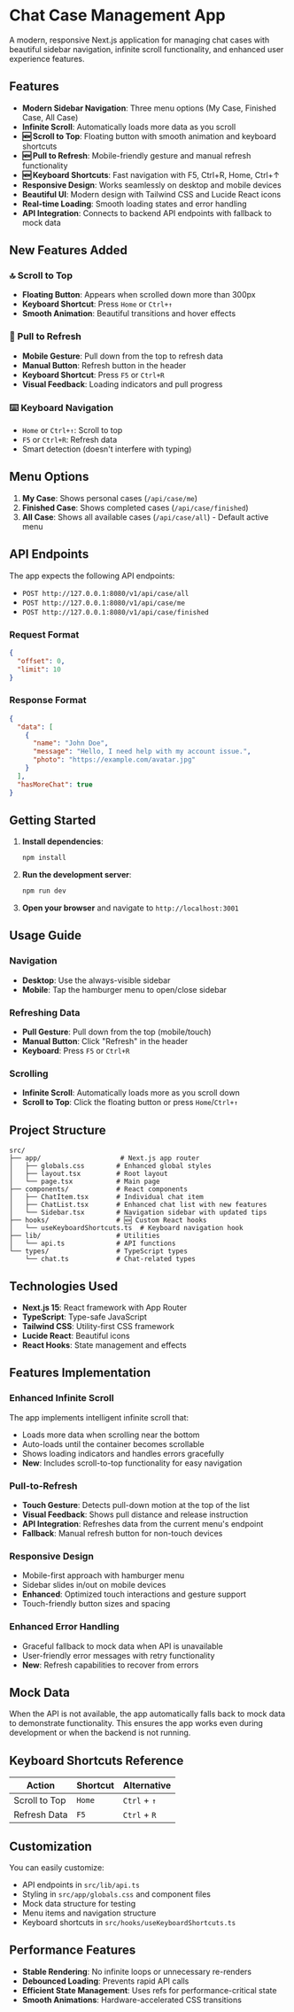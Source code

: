 # Chat Case Management App

A modern, responsive Next.js application for managing chat cases with beautiful sidebar navigation, infinite scroll functionality, and enhanced user experience features.

## Features

- **Modern Sidebar Navigation**: Three menu options (My Case, Finished Case, All Case)
- **Infinite Scroll**: Automatically loads more data as you scroll
- **🆕 Scroll to Top**: Floating button with smooth animation and keyboard shortcuts
- **🆕 Pull to Refresh**: Mobile-friendly gesture and manual refresh functionality
- **🆕 Keyboard Shortcuts**: Fast navigation with F5, Ctrl+R, Home, Ctrl+↑
- **Responsive Design**: Works seamlessly on desktop and mobile devices
- **Beautiful UI**: Modern design with Tailwind CSS and Lucide React icons
- **Real-time Loading**: Smooth loading states and error handling
- **API Integration**: Connects to backend API endpoints with fallback to mock data

## New Features Added

### 🔝 Scroll to Top
- **Floating Button**: Appears when scrolled down more than 300px
- **Keyboard Shortcut**: Press `Home` or `Ctrl+↑`
- **Smooth Animation**: Beautiful transitions and hover effects

### 🔄 Pull to Refresh
- **Mobile Gesture**: Pull down from the top to refresh data
- **Manual Button**: Refresh button in the header
- **Keyboard Shortcut**: Press `F5` or `Ctrl+R`
- **Visual Feedback**: Loading indicators and pull progress

### ⌨️ Keyboard Navigation
- `Home` or `Ctrl+↑`: Scroll to top
- `F5` or `Ctrl+R`: Refresh data
- Smart detection (doesn't interfere with typing)

## Menu Options

1. **My Case**: Shows personal cases (`/api/case/me`)
2. **Finished Case**: Shows completed cases (`/api/case/finished`)  
3. **All Case**: Shows all available cases (`/api/case/all`) - Default active menu

## API Endpoints

The app expects the following API endpoints:

- `POST http://127.0.0.1:8080/v1/api/case/all`
- `POST http://127.0.0.1:8080/v1/api/case/me`
- `POST http://127.0.0.1:8080/v1/api/case/finished`

### Request Format
```json
{
  "offset": 0,
  "limit": 10
}
```

### Response Format
```json
{
  "data": [
    {
      "name": "John Doe",
      "message": "Hello, I need help with my account issue.",
      "photo": "https://example.com/avatar.jpg"
    }
  ],
  "hasMoreChat": true
}
```

## Getting Started

1. **Install dependencies**:
   ```bash
   npm install
   ```

2. **Run the development server**:
   ```bash
   npm run dev
   ```

3. **Open your browser** and navigate to `http://localhost:3001`

## Usage Guide

### Navigation
- **Desktop**: Use the always-visible sidebar
- **Mobile**: Tap the hamburger menu to open/close sidebar

### Refreshing Data
- **Pull Gesture**: Pull down from the top (mobile/touch)
- **Manual Button**: Click "Refresh" in the header
- **Keyboard**: Press `F5` or `Ctrl+R`

### Scrolling
- **Infinite Scroll**: Automatically loads more as you scroll down
- **Scroll to Top**: Click the floating button or press `Home`/`Ctrl+↑`

## Project Structure

```
src/
├── app/                    # Next.js app router
│   ├── globals.css        # Enhanced global styles
│   ├── layout.tsx         # Root layout
│   └── page.tsx           # Main page
├── components/            # React components
│   ├── ChatItem.tsx       # Individual chat item
│   ├── ChatList.tsx       # Enhanced chat list with new features
│   └── Sidebar.tsx        # Navigation sidebar with updated tips
├── hooks/                 # 🆕 Custom React hooks
│   └── useKeyboardShortcuts.ts  # Keyboard navigation hook
├── lib/                   # Utilities
│   └── api.ts             # API functions
└── types/                 # TypeScript types
    └── chat.ts            # Chat-related types
```

## Technologies Used

- **Next.js 15**: React framework with App Router
- **TypeScript**: Type-safe JavaScript
- **Tailwind CSS**: Utility-first CSS framework
- **Lucide React**: Beautiful icons
- **React Hooks**: State management and effects

## Features Implementation

### Enhanced Infinite Scroll
The app implements intelligent infinite scroll that:
- Loads more data when scrolling near the bottom
- Auto-loads until the container becomes scrollable
- Shows loading indicators and handles errors gracefully
- **New**: Includes scroll-to-top functionality for easy navigation

### Pull-to-Refresh
- **Touch Gesture**: Detects pull-down motion at the top of the list
- **Visual Feedback**: Shows pull distance and release instruction
- **API Integration**: Refreshes data from the current menu's endpoint
- **Fallback**: Manual refresh button for non-touch devices

### Responsive Design
- Mobile-first approach with hamburger menu
- Sidebar slides in/out on mobile devices
- **Enhanced**: Optimized touch interactions and gesture support
- Touch-friendly button sizes and spacing

### Enhanced Error Handling
- Graceful fallback to mock data when API is unavailable
- User-friendly error messages with retry functionality
- **New**: Refresh capabilities to recover from errors

## Mock Data

When the API is not available, the app automatically falls back to mock data to demonstrate functionality. This ensures the app works even during development or when the backend is not running.

## Keyboard Shortcuts Reference

| Action | Shortcut | Alternative |
|--------|----------|-------------|
| Scroll to Top | `Home` | `Ctrl` + `↑` |
| Refresh Data | `F5` | `Ctrl` + `R` |

## Customization

You can easily customize:
- API endpoints in `src/lib/api.ts`
- Styling in `src/app/globals.css` and component files
- Mock data structure for testing
- Menu items and navigation structure
- Keyboard shortcuts in `src/hooks/useKeyboardShortcuts.ts`

## Performance Features

- **Stable Rendering**: No infinite loops or unnecessary re-renders
- **Debounced Loading**: Prevents rapid API calls
- **Efficient State Management**: Uses refs for performance-critical state
- **Smooth Animations**: Hardware-accelerated CSS transitions
